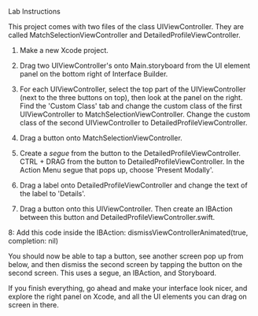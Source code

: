 Lab Instructions

This project comes with two files of the class UIViewController. They are called MatchSelectionViewController and DetailedProfileViewController.

1. Make a new Xcode project.

2. Drag two UIViewController's onto Main.storyboard from the UI element panel on the bottom right of Interface Builder.

3. For each UIViewController, select the top part of the UIViewController (next to the three buttons on top), then look at the panel on the right. Find the 'Custom Class' tab and change the custom class of the first UIViewController to MatchSelectionViewController. Change the custom class of the second UIViewController to DetailedProfileViewController.

4. Drag a button onto MatchSelectionViewController.

5. Create a _segue_ from the button to the DetailedProfileViewController. CTRL + DRAG from the button to DetailedProfileViewController. In the Action Menu segue that pops up, choose 'Present Modally'.

6. Drag a label onto DetailedProfileViewController and change the text of the label to 'Details'.

7. Drag a button onto this UIViewController. Then create an IBAction between this button and DetailedProfileViewController.swift.

8: Add this code inside the IBAction:
dismissViewControllerAnimated(true, completion: nil)

You should now be able to tap a button, see another screen pop up from below, and then dismiss the second screen by tapping the button on the second screen. This uses a segue, an IBAction, and Storyboard.

If you finish everything, go ahead and make your interface look nicer, and explore the right panel on Xcode, and all the UI elements you can drag on screen in there. 
